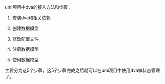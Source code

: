 umi项目中dva的接入方法和步骤：

1. 安装dva和相关依赖

2. 创建数据模型

3. 修改配置文件

4. 注册数据模型

5. 使用数据模型

主要分为这5个步骤，这5个步骤完成之后就可以在umi项目中使用dva做状态管理了。